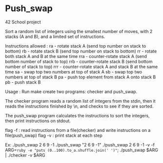 # Push_swap
42 School project

Sort a random list of integers using the smallest number of moves, with 2 stacks (A and B), and a limited set of instructions.

Instructions allowed :
ra - rotate stack A (send top number on stack to bottom)
rb - rotate stack B (send top number on stack to bottom)
rr - rotate both stack A and B at the same time
rra - counter-rotate stack A (send bottom number of stack to top)
rrb - counter-rotate stack B (send bottom number of stack to top)
rrr - counter-rotate stack A and stack B at the same time
sa - swap top two numbers at top of stack A
sb - swap top two numbers at top of stack B
pa - push top element from stack A onto stack B
pb - push stack B

Usage :
Run make
create two programs: checker and push_swap.

The checker program reads a random list of integers from the stdin, then it reads the instructions finished by \n, and checks to see if they are sorted.

The push_swap program calculates the instructions to sort the integers, then print instructions on stdout.

flag -f : read instructions from a file(checker) and write instructions on a file(push_swap)
flag -v : print stack at each step

Ex:
./push_swap 2 6 9 -1
./push_swap "2 6 9 -1"
./push_swap 2 6 9 -1 -v -f
 ARG=`ruby -e "puts (0..100).to_a.shuffle.join(' ')"`; ./push_swap $ARG | ./checker -v $ARG
